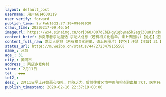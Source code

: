 ```yaml
---
layout: default_post
username: 用户6614600119
user_verify: forward
publish_time: SunFeb1622:37:19+08002020
crawl_time: 20200217-09:46:54
imageurl: https://wx4.sinaimg.cn/orj360/007dEbEHgy1gbyma5k2egj30u01hcka9.jpg,https://wx3.sinaimg.cn/orj360/007dEbEHgy1gbyma6q0zzj30u01hcqo3.jpg
content_brief: 肺炎患者求助超话 求助人信息（若有相关化验单，请上传图片）【姓名】汪慧【年龄】31【所在城市】黄冈市【所在小区、社区】陶店乡塘角村【患病时间】2月11日【联系方式】●●●【其他紧急联系人】【病情描述】2月11日早上开始恶心呕吐，伴随乏力，后前往黄冈市中医院检查验血拍了CT， ...全文
content_full_raw: 求助人信息（若有相关化验单，请上传图片）【姓名】汪慧【年龄】31【所在城市】黄冈市【所在小区、社区】陶店乡塘角村【患病时间】2月11日【联系方式】●●●【其他紧急联系人】【病情描述】2月11日早上开始恶心呕吐，伴随乏力，后前往黄冈市中医院检查验血拍了CT，医生只是开了一盒奥司他韦，然后当天送去酒店隔离中，直到今天也一直在隔离中。核酸结果问了好多次都没有结果，目前食欲稍微好转，喉咙不舒服，请大家帮忙看看我的检查结果是否是冠状病毒肺炎！因为等不到确诊也没有针对性治疗，也几乎没有对应的药物治疗
status_url: https://m.weibo.cn/status/4472723479155500
name_: 汪慧
age_: 31
city_: 黄冈市
address_: 陶店乡塘角村
since_: 2月11日
tel_: ●●●
tel2_: 
desc_: 2月11日早上开始恶心呕吐，伴随乏力，后前往黄冈市中医院检查验血拍了CT，医生只是开了一盒奥司他韦，然后当天送去酒店隔离中，直到今天也一直在隔离中。核酸结果问了好多次都没有结果，目前食欲稍微好转，喉咙不舒服，请大家帮忙看看我的检查结果是否是冠状病毒肺炎！因为等不到确诊也没有针对性治疗，也几乎没有对应的药物治疗
publish_timestamp: 2020-02-16 22:37:19+08:00
---
```

